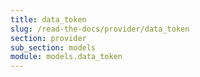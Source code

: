 ```yaml
---
title: data_token
slug: /read-the-docs/provider/data_token
section: provider
sub_section: models
module: models.data_token
---
```


